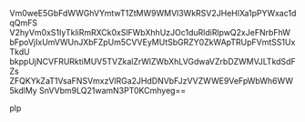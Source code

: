 Vm0weE5GbFdWWGhVYmtwT1ZtMW9WMVl3WkRSV2JHeHlXa1pPYWxac1dqQmFS
V2hyVm0xS1IyTkliRmRXCk0xSlFWbXhhUzJOc1duRldiRlpwQ2xJeFNrbFhW
bFpoVjIxUmVWUnJXbFZpUm5CVVEyMUtSbGRZY0ZkWApTRUpFVmtSS1UxTkdU
bkppUjNCVFRURktiMUV5TVZkalZrWlZWbXhLVGdwaVZrbDZWMVJLTkdSdFZs
ZFQKYkZaT1VsaFNSVmxzVlRGa2JHdDNVbFJzVVZWWE9VeFpWbWh6WW5kdlMy
SnVVbm9LQ21wamN3PT0KCmhyeg==

plp